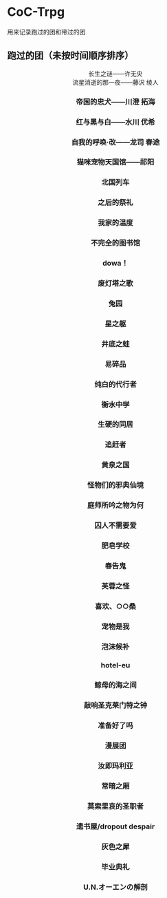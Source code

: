 # CoC-Trpg

用来记录跑过的团和带过的团

## 跑过的团（未按时间顺序排序）
<div align="center">
  
长生之谜——许无央<br> 
流星消逝的那一夜——藤沢 绫人<br> 
### 帝国的忠犬——川澄 拓海
### 红与黑与白——水川 优希
### 自我的呼唤·改——龙司 春途
### 猫咪宠物天国馆——祁阳
### 北国列车
### 之后的祭礼
### 我家的温度
### 不完全的图书馆
### dowa！
### 废灯塔之歌
### 兔园
### 星之躯
### 井底之蛙
### 易碎品
### 纯白的代行者
### ~~衡水中学~~
### 生硬的同居
### 追赶者
### 黄泉之国
### 怪物们的邪典仙境
### 庭师所吟之物为何
### 囚人不需要爱
### 肥皂学校
### 春告鬼
### 芙蓉之怪
### 喜欢、○○桑
### 宠物是我
### 泡沫候补
### hotel-eu
### 鲸母的海之间
### 敲响圣克莱门特之钟
### 准备好了吗
### 漫展团
### 汝即玛利亚
### 常暗之厢
### 莫索里哀的圣职者
### 遗书屋/dropout despair
### 灰色之犀
### 毕业典礼
### U.N.オーエンの解剖
</div>
